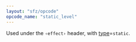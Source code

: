 ```yaml
---
layout: "sfz/opcode"
opcode_name: "static_level"
---
```

Used under the `‹effect›` header, with [type]=`static`.

[type]: type#static
